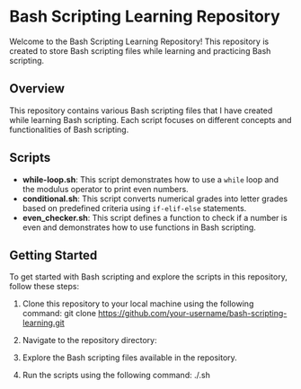 # Bash Scripting Learning Repository

Welcome to the Bash Scripting Learning Repository! This repository is created to store Bash scripting files while learning and practicing Bash scripting.

## Overview

This repository contains various Bash scripting files that I have created while learning Bash scripting. Each script focuses on different concepts and functionalities of Bash scripting.

## Scripts

- **while-loop.sh**: This script demonstrates how to use a `while` loop and the modulus operator to print even numbers.
- **conditional.sh**: This script converts numerical grades into letter grades based on predefined criteria using `if-elif-else` statements.
- **even_checker.sh**: This script defines a function to check if a number is even and demonstrates how to use functions in Bash scripting.

## Getting Started

To get started with Bash scripting and explore the scripts in this repository, follow these steps:

1. Clone this repository to your local machine using the following command:
   git clone https://github.com/your-username/bash-scripting-learning.git
2. Navigate to the repository directory:

3. Explore the Bash scripting files available in the repository.

4. Run the scripts using the following command:
    ./<scriptName>.sh



